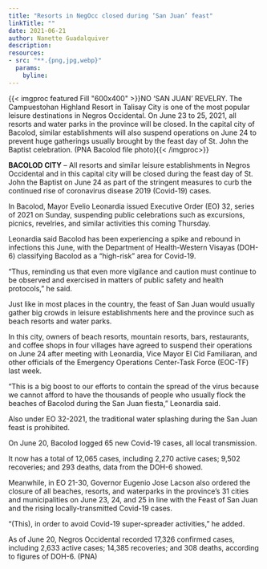```yaml
---
title: "Resorts in NegOcc closed during ‘San Juan’ feast"
linkTitle: ""
date: 2021-06-21
author: Nanette Guadalquiver
description:
resources:
- src: "**.{png,jpg,webp}"
  params:
    byline: 
---
```

{{< imgproc featured Fill "600x400" >}}NO ‘SAN JUAN’ REVELRY. The Campuestohan Highland Resort in Talisay City is one of the most popular leisure destinations in Negros Occidental. On June 23 to 25, 2021, all resorts and water parks in the province will be closed. In the capital city of Bacolod, similar establishments will also suspend operations on June 24 to prevent huge gatherings usually brought by the feast day of St. John the Baptist celebration. (PNA Bacolod file photo){{< /imgproc>}}

**BACOLOD CITY** –  All resorts and similar leisure establishments in Negros Occidental and in this capital city will be closed during the feast day of St. John the Baptist on June 24 as part of the stringent measures to curb the continued rise of coronavirus disease 2019 (Covid-19) cases.
 
In Bacolod, Mayor Evelio Leonardia issued Executive Order (EO) 32, series of 2021 on Sunday, suspending public celebrations such as excursions, picnics, revelries, and similar activities this coming Thursday.
 
Leonardia said Bacolod has been experiencing a spike and rebound in infections this June, with the Department of Health-Western Visayas (DOH-6) classifying Bacolod as a “high-risk” area for Covid-19.
 
“Thus, reminding us that even more vigilance and caution must continue to be observed and exercised in matters of public safety and health protocols,” he said.
 
Just like in most places in the country, the feast of San Juan would usually gather big crowds in leisure establishments here and the province such as beach resorts and water parks.
 
In this city, owners of beach resorts, mountain resorts, bars, restaurants, and coffee shops in four villages have agreed to suspend their operations on June 24 after meeting with Leonardia, Vice Mayor El Cid Familiaran, and other officials of the Emergency Operations Center-Task Force (EOC-TF) last week.
 
“This is a big boost to our efforts to contain the spread of the virus because we cannot afford to have the thousands of people who usually flock the beaches of Bacolod during the San Juan fiesta,” Leonardia said.
 
Also under EO 32-2021, the traditional water splashing during the San Juan feast is prohibited.
 
On June 20, Bacolod logged 65 new Covid-19 cases, all local transmission. 
 
It now has a total of 12,065 cases, including 2,270 active cases; 9,502 recoveries; and 293 deaths, data from the DOH-6 showed.
 
Meanwhile, in EO 21-30, Governor Eugenio Jose Lacson also ordered the closure of all beaches, resorts, and waterparks in the province’s 31 cities and municipalities on June 23, 24, and 25 in line with the Feast of San Juan and the rising locally-transmitted Covid-19 cases.
 
“(This), in order to avoid Covid-19 super-spreader activities,” he added.
 
As of June 20, Negros Occidental recorded 17,326 confirmed cases, including 2,633 active cases; 14,385 recoveries; and 308 deaths, according to figures of DOH-6. (PNA)
